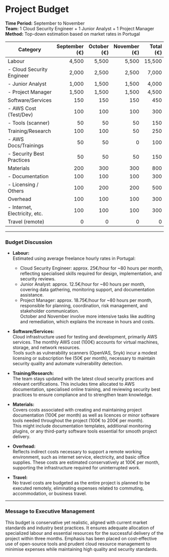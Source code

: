 # Project Budget

**Time Period:** September to November  
**Team:** 1 Cloud Security Engineer + 1 Junior Analyst + 1 Project Manager  
**Method:** Top-down estimation based on market rates in Portugal  

| Category           | September (€) | October (€) | November (€) | Total (€) |
|--------------------|--------------:|------------:|-------------:|----------:|
| Labour             | 4,500         | 5,500       | 5,500        | 15,500    |
| - Cloud Security Engineer | 2,000    | 2,500       | 2,500        | 7,000     |
| - Junior Analyst    | 1,000         | 1,500       | 1,500        | 4,000     |
| - Project Manager   | 1,500         | 1,500       | 1,500        | 4,500     |
| Software/Services   | 150           | 150         | 150          | 450       |
| - AWS Cost (Test/Dev) | 100         | 100         | 100          | 300       |
| - Tools (scanner)   | 50            | 50          | 50           | 150       |
| Training/Research   | 100           | 100         | 50           | 250       |
| - AWS Docs/Trainings| 50            | 50          | 0            | 100       |
| - Security Best Practices | 50       | 50          | 50           | 150       |
| Materials          | 200           | 300         | 300          | 800       |
| - Documentation    | 100           | 100         | 100          | 300       |
| - Licensing / Others | 100          | 200         | 200          | 500       |
| Overhead           | 100           | 100         | 100          | 300       |
| - Internet, Electricity, etc. | 100  | 100         | 100          | 300       |
| Travel (remote)    | 0             | 0           | 0            | 0         |

---

### Budget Discussion

- **Labour:**  
  Estimated using average freelance hourly rates in Portugal:  
  - Cloud Security Engineer: approx. 25€/hour for ~80 hours per month, reflecting specialised skills required for design, implementation, and security reviews.  
  - Junior Analyst: approx. 12.5€/hour for ~80 hours per month, covering data gathering, monitoring support, and documentation assistance.  
  - Project Manager: approx. 18.75€/hour for ~80 hours per month, responsible for planning, coordination, risk management, and stakeholder communication.  
  October and November involve more intensive tasks like auditing and remediation, which explains the increase in hours and costs.

- **Software/Services:**  
  Cloud infrastructure used for testing and development, primarily AWS services. The monthly AWS cost (100€) accounts for virtual machines, storage, and network resources.  
  Tools such as vulnerability scanners (OpenVAS, Snyk) incur a modest licensing or subscription fee (50€ per month), necessary to maintain security quality and automate vulnerability detection.

- **Training/Research:**  
  The team stays updated with the latest cloud security practices and relevant certifications. This includes time allocated to AWS documentation, specialised online training, and reviewing security best practices to ensure compliance and to strengthen team knowledge.

- **Materials:**  
  Covers costs associated with creating and maintaining project documentation (100€ per month) as well as licences or minor software tools needed throughout the project (100€ to 200€ per month).  
  This might include documentation templates, additional monitoring plugins, or any third-party software tools essential for smooth project delivery.

- **Overhead:**  
  Reflects indirect costs necessary to support a remote working environment, such as internet service, electricity, and basic office supplies. These costs are estimated conservatively at 100€ per month, supporting the infrastructure required for uninterrupted work.

- **Travel:**  
  No travel costs are budgeted as the entire project is planned to be executed remotely, eliminating expenses related to commuting, accommodation, or business travel.

---

### Message to Executive Management

This budget is conservative yet realistic, aligned with current market standards and industry best practices. It ensures adequate allocation of specialized labour and essential resources for the successful delivery of the project within three months. Emphasis has been placed on cost-effective use of open-source tools and prudent cloud resource management to minimise expenses while maintaining high quality and security standards.
